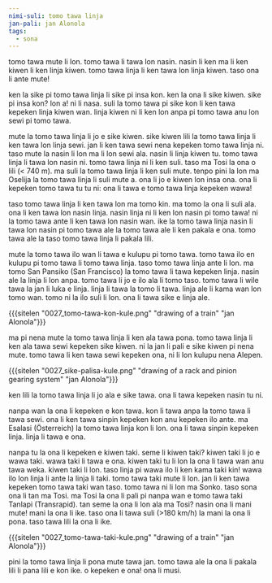 ```yaml
---
nimi-suli: tomo tawa linja
jan-pali: jan Alonola
tags:
  - sona
---
```

tomo tawa mute li lon. tomo tawa li tawa
lon nasin. nasin li ken ma li ken kiwen li ken
linja kiwen. tomo tawa linja li ken tawa lon
linja kiwen. taso ona li ante mute!

ken la sike pi tomo tawa linja li sike pi insa
kon. ken la ona li sike kiwen. sike pi insa
kon? lon a! ni li nasa. suli la tomo tawa pi
sike kon li ken tawa kepeken linja kiwen
wan. linja kiwen ni li ken lon anpa pi tomo
tawa anu lon sewi pi tomo tawa.

mute la tomo tawa linja li jo e sike kiwen.
sike kiwen lili la tomo tawa linja li ken tawa
lon linja sewi. jan li ken tawa sewi nena
kepeken tomo tawa linja ni. taso mute la
nasin li lon ma li lon sewi ala. nasin li linja
kiwen tu. tomo tawa linja li tawa lon nasin
ni. tomo tawa linja ni li ken suli. taso ma
Tosi la ona o lili (< 740 m). ma suli la tomo
tawa linja li ken suli mute. tenpo pini la lon
ma Oselija la tomo tawa linja li suli mute a.
ona li jo e kiwen lon insa ona. ona
li kepeken tomo tawa tu tu ni: ona li tawa
e tomo tawa linja kepeken wawa!

taso tomo tawa linja li ken tawa lon ma
tomo kin. ma tomo la ona li suli ala. ona
li ken tawa lon nasin linja. nasin linja ni
li ken lon nasin pi tomo tawa! ni la tomo
tawa ante li ken tawa lon nasin wan. ike la
tomo tawa linja nasin li tawa lon nasin pi
tomo tawa ale la tomo tawa ale li ken
pakala e ona. tomo tawa ale la taso tomo
tawa linja li pakala lili.

mute la tomo tawa ilo wan li tawa e kulupu
pi tomo tawa. tomo tawa ilo en kulupu pi
tomo tawa li tomo tawa linja. taso tomo
tawa linja ante li lon. ma tomo San Pansiko
(San Francisco) la tomo tawa li tawa
kepeken linja. nasin ale la linja li lon anpa.
tomo tawa li jo e ilo ala li tomo taso. tomo
tawa li wile tawa la jan li luka e linja. linja
li tawa la tomo li tawa. linja ale li kama wan
lon tomo wan. tomo ni la ilo suli li lon. ona
li tawa sike e linja ale.

{{{sitelen "0027_tomo-tawa-kon-kule.png" "drawing of a train" "jan Alonola"}}}


ma pi nena mute la tomo tawa linja li ken
ala tawa pona. tomo tawa linja li ken ala
tawa sewi kepeken sike kiwen. ni la jan
li pali e sike kiwen pi nena mute. tomo tawa
li ken tawa sewi kepeken ona, ni li lon
kulupu nena Alepen.

{{{sitelen "0027_sike-palisa-kule.png" "drawing of a rack and pinion gearing system" "jan Alonola"}}}

ken lili la tomo tawa linja li jo ala e sike
tawa. ona li tawa kepeken nasin tu ni.

nanpa wan la ona li kepeken e kon tawa.
kon li tawa anpa la tomo tawa li tawa sewi.
ona li ken tawa sinpin kepeken kon anu
kepeken ilo ante. ma Esalasi (Österreich) la
tomo tawa linja kon li lon. ona li tawa sinpin
kepeken linja. linja li tawa e ona.

nanpa tu la ona li kepeken e kiwen taki.
seme li kiwen taki? kiwen taki li jo e wawa
taki. wawa taki li tawa e ona. kiwen taki tu
li lon la ona li tawa wan anu tawa weka.
kiwen taki li lon. taso linja pi wawa ilo li ken
kama taki kin! wawa ilo lon linja li ante la
linja li taki. tomo tawa taki mute li lon. jan
li ken tawa kepeken tomo tawa taki wan
taso. tomo tawa ni li lon ma Sonko. taso
sona ona li tan ma Tosi. ma Tosi la ona
li pali pi nanpa wan e tomo tawa taki
Tanlapi (Transrapid). tan seme la ona
li lon ala ma Tosi? nasin ona li mani mute!
mani la ona li ike. taso ona li tawa suli
(>180 km/h) la mani la ona li pona. taso
tawa lili la ona li ike.

{{{sitelen "0027_tomo-tawa-taki-kule.png" "drawing of a train" "jan Alonola"}}}

pini la tomo tawa linja li pona mute tawa
jan. tomo tawa ale la ona li pakala lili
li pana lili e kon ike. o kepeken e ona! ona
li musi.

